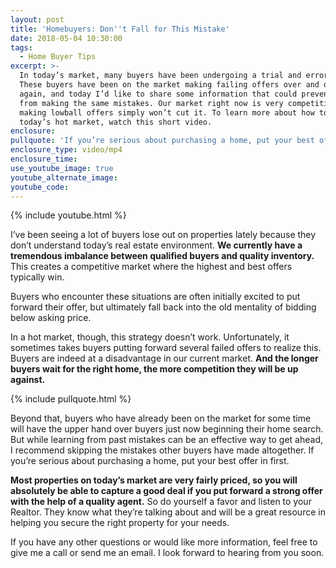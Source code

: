 ```yaml
---
layout: post
title: 'Homebuyers: Don''t Fall for This Mistake'
date: 2018-05-04 10:30:00
tags:
  - Home Buyer Tips
excerpt: >-
  In today’s market, many buyers have been undergoing a trial and error process.
  These buyers have been on the market making failing offers over and over
  again, and today I’d like to share some information that could prevent you
  from making the same mistakes. Our market right now is very competitive, so
  making lowball offers simply won’t cut it. To learn more about how to win in
  today’s hot market, watch this short video.
enclosure:
pullquote: 'If you’re serious about purchasing a home, put your best offer in first.'
enclosure_type: video/mp4
enclosure_time:
use_youtube_image: true
youtube_alternate_image:
youtube_code:
---
```


{% include youtube.html %}

I’ve been seeing a lot of buyers lose out on properties lately because they don’t understand today’s real estate environment. **We currently have a tremendous imbalance between qualified buyers and quality inventory.** This creates a competitive market where the highest and best offers typically win.

Buyers who encounter these situations are often initially excited to put forward their offer, but ultimately fall back into the old mentality of bidding below asking price.

In a hot market, though, this strategy doesn’t work. Unfortunately, it sometimes takes buyers putting forward several failed offers to realize this. Buyers are indeed at a disadvantage in our current market. **And the longer buyers wait for the right home, the more competition they will be up against.**

{% include pullquote.html %}

Beyond that, buyers who have already been on the market for some time will have the upper hand over buyers just now beginning their home search. But while learning from past mistakes can be an effective way to get ahead, I recommend skipping the mistakes other buyers have made altogether. If you’re serious about purchasing a home, put your best offer in first.

**Most properties on today’s market are very fairly priced, so you will absolutely be able to capture a good deal if you put forward a strong offer with the help of a quality agent.** So do yourself a favor and listen to your Realtor. They know what they’re talking about and will be a great resource in helping you secure the right property for your needs.

If you have any other questions or would like more information, feel free to give me a call or send me an email. I look forward to hearing from you soon.